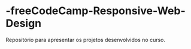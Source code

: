 # -freeCodeCamp-Responsive-Web-Design
Repositório para apresentar os projetos desenvolvidos no curso.
